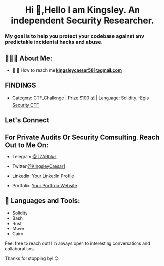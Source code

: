 <h1 align="center">Hi 👋,Hello I am Kingsley. An independent Security Researcher.</h1>


### My goal is to help you protect your codebase against any predictable incidental hacks and abuse.

## 👨🏻‍💻 About Me: 

- 📧 📧 How to reach me **kingsleycaesar581@gmail.com**

## FINDINGS

- Category: CTF_Challenge | Prize:$100 💰 | Language: Solidity.
-[Egis Security CTF](https://github.com/Egis-Security/CTF_Challenge/issues/29)

## Let's Connect

## For Private Audits Or Security Comsulting, Reach Out to Me On:

- Telegram [@TZARblue](https://t.me/TZARblue)
- Twitter [@KingsleyCaesar1](x.com/KinsgleyCaesar1)

- LinkedIn: [Your LinkedIn Profile](www.linkedin.com/in/chidubem-rubeluchukwuisi-b78599156)
- Portfolio: [Your Portfolio Website](https://github.com/Chidubemkingsley/audit-portfolio/blob/main/README.md)


## 🧰 Languages and Tools:

- Solidity
- Bash
- Rust
- Move
- Cairo

Feel free to reach out! I'm always open to interesting conversations and collaborations.

Thanks for stopping by! 😊


